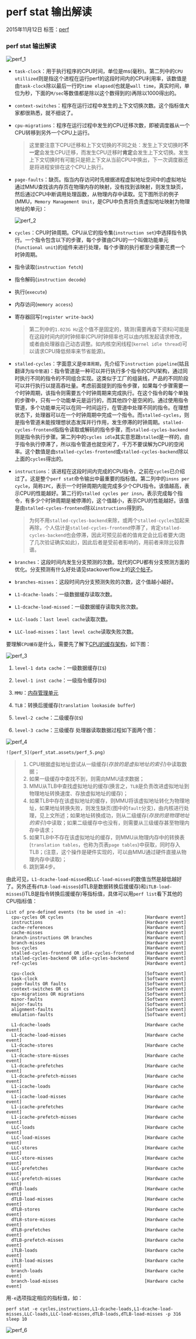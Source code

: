 # perf stat 输出解读

2015年11月12日 标签：[perf](https://zhengheng.me/tag/perf/)

### perf stat 输出解读

![perf_1](perf_stat.assets/perf_1.png)

- `task-clock`：用于执行程序的CPU时间，单位是ms(毫秒)。第二列中的`CPU utillized`则是指这个进程在运行perf的这段时间内的CPU利用率，该数值是由`task-clock`除以最后一行的`time elapsed`(也就是`wall time`，真实时间，单位为秒，下面的`M/sec`等数值都是除以这个数得到的)再除以1000得出的。

- `context-switches`：程序在运行过程中发生的上下文切换次数。这个指标值大家都很熟悉，就不细说了。

- `cpu-migrations`：程序在运行过程中发生的CPU迁移次数，即被调度器从一个CPU转移到另外一个CPU上运行。

  > 这里要注意下CPU迁移和上下文切换的不同之处：发生上下文切换时**不一定**会发生CPU迁移，而发生CPU迁移时**肯定**会发生上下文切换。发生上下文切换时有可能只是把上下文从当前CPU中换出，下一次调度器还是将进程安排在这个CPU上执行。

- `page-faults`：缺页。指当内存访问时先根据进程虚拟地址空间中的虚拟地址通过MMU查找该内存页在物理内存的映射，没有找到该映射，则发生缺页，然后通过CPU中断调用处理函数，从物理内存中读取。见下图所示的例子(MMU，`Memory Management Unit`，是CPU中负责将负责虚拟地址映射为物理地址的单元)：

  ![perf_2](perf_stat.assets/perf_2.png)

- `cycles`：CPU时钟周期。CPU从它的指令集(`instruction set`)中选择指令执行。一个指令包含以下的步骤，每个步骤由CPU的一个叫做功能单元(`functional unit`)的组件来进行处理，每个步骤的执行都至少需要花费一个时钟周期。

- 指令读取(`instruction fetch`)

- 指令解码(`instruction decode`)

- 执行(`execute`)

- 内存访问(`memory access`)

- 寄存器回写(`register write-back`)

  > 第二列中的`1.023G Hz`这个值不是固定的，猜测(需要再查下资料)可能是在这段时间内的时钟频率(CPU时钟频率也可以由内核发起请求修改，或者由处理器自己动态调整。如内核空闲线程(`kernel idle thread`)可以请求CPU降低频率来节省能源)。

- `stalled-cycles`：字面意义是`停滞周期`，先介绍下`instruction pipeline`(姑且翻译为`指令管道`)：指令管道是一种可以并行执行多个指令的CPU架构，通过同时执行不同的指令的不同组合实现。这类似于工厂的组装线，产品的不同阶段可以并行执行以提高吞吐量。考虑前面提到的指令步骤，如果每个步骤需要一个时钟周期，该指令则需要五个时钟周期来完成执行。在这个指令的每个单独的步骤中，只有一个功能单元是运行的，而其他四个是空闲的。通过使用指令管道，多个功能单元可以在同一时间运行，在管道中处理不同的指令。在理想状态下，处理器可以在一个时钟周期中完成一个指令。而`stalled-cycles`，则是指令管道未能按理想状态发挥并行作用，发生停滞的时钟周期。`stalled-cycles-frontend`指指令读取或解码的指令步骤，而`stalled-cycles-backend`则是指令执行步骤。第二列中的`cycles idle`其实意思跟`stalled`是一样的，由于指令执行停滞了，所以指令管道也就空闲了，千万不要误解为CPU的空闲率。这个数值是由`stalled-cycles-frontend`或`stalled-cycles-backend`除以上面的`cycles`得出的。

- `instructions`：该进程在这段时间内完成的CPU指令，之前在`cycles`已介绍过了。这是整个`perf stat`命令输出中最重要的指标值。第二列中的`insns per cycle`，简称`IPC`，表示一个时钟周期内能完成多少个CPU指令。该值越高，表示CPU的性能越好。第二行的`stalled cycles per insn`，表示完成每个指令，有多少个时钟周期是被停滞的，这个值越小，表示CPU的性能越好。该值是由`stalled-cycles-frontend`除以`instructions`得到的。

  > 为何不用`stalled-cycles-backend`来除，或两个`stalled-cycles`加起来再除，个人估计是`stalled-cycles-frontend`停滞了，肯定`stalled-cycles-backend`也会停滞，因此可预见前者的值肯定会比后者要大(跑了几次验证确实如此)，因此后者是受前者影响的，用前者来除比较靠谱。

- `branches`：这段时间内发生分支预测的次数。现代的CPU都有分支预测方面的优化。分支预测有什么好处请见stackoverflow上的[这个帖子](http://stackoverflow.com/questions/11227809/why-is-processing-a-sorted-array-faster-than-an-unsorted-array)。

- `branches-misses`：这段时间内分支预测失败的次数，这个值越小越好。

- `L1-dcache-loads`：一级数据缓存读取次数。

- `L1-dcache-load-missed`：一级数据缓存读取失败次数。

- `LLC-loads`：`last level cache`读取次数。

- `LLC-load-misses`：`last level cache`读取失败次数。

要理解`CPU缓存`是什么，需要先了解下[CPU的缓存架构](http://baike.baidu.com/view/206014.htm)，如下图：

![perf_3](perf_stat.assets/perf_3.png)

1. `level-1 data cache`：一级数据缓存(`I$`)

2. `level-1 inst cache`：一级指令缓存(`D$`)

3. `MMU`：[内存管理单元](http://baike.baidu.com/view/969924.htm)

4. `TLB`：转换后援缓存(`translation lookaside buffer`)

5. `level-2 cache`：二级缓存(`E$`)

6. `level-3 cache`：三级缓存
    处理器读取数据过程如下面两个图：

![perf_4](perf_stat.assets/perf_4.png)
    
    ![perf_5](perf_stat.assets/perf_5.png)

> 1. CPU根据虚拟地址尝试从一级缓存(*存放的是虚拟地址的索引*)中读取数据；
> 2. 如果一级缓存中查找不到，则需向MMU请求数据；
> 3. MMU从TLB中查找虚拟地址的缓存(换言之，`TLB`是负责改进虚拟地址到物理地址转换速度、存放虚拟地址的缓存)；
> 4. 如果TLB中存在该虚拟地址的缓存，则MMU将该虚拟地址转化为物理地址，如果地址转换失败，则发生缺页(图中的`fault`分支)，由内核进行处理，见上文所述；如果地址转换成功，则从二级缓存(*存放的是物理地址的索引*)中读取；如果二级缓存中也没有，则需要从三级缓存甚至物理内存中请求；
> 5. 如果TLB中不存在该虚拟地址的缓存，则MMU从物理内存中的转换表(`translation tables`，也称为页表`page tables`)中获取，同时存入TLB；(注意，这个操作是硬件实现的，可以由MMU通过硬件直接从物理内存中读取)；
> 6. 跳到第4步。

由此可见，`L1-dcache-load-missed`和`LLC-load-misses`的数值当然是越低越好了。另外还有`dTLB-load-misses`(dTLB是数据转换后援缓存)和`iTLB-load-misses`(iTLB是指令转换后援缓存)等指标值，具体可以用`perf list`看下其他的CPU指标值：

```shell
List of pre-defined events (to be used in -e):  
  cpu-cycles OR cycles                               [Hardware event]
  instructions                                       [Hardware event]
  cache-references                                   [Hardware event]
  cache-misses                                       [Hardware event]
  branch-instructions OR branches                    [Hardware event]
  branch-misses                                      [Hardware event]
  bus-cycles                                         [Hardware event]
  stalled-cycles-frontend OR idle-cycles-frontend    [Hardware event]
  stalled-cycles-backend OR idle-cycles-backend      [Hardware event]
  ref-cycles                                         [Hardware event]

  cpu-clock                                          [Software event]
  task-clock                                         [Software event]
  page-faults OR faults                              [Software event]
  context-switches OR cs                             [Software event]
  cpu-migrations OR migrations                       [Software event]
  minor-faults                                       [Software event]
  major-faults                                       [Software event]
  alignment-faults                                   [Software event]
  emulation-faults                                   [Software event]

  L1-dcache-loads                                    [Hardware cache event]
  L1-dcache-load-misses                              [Hardware cache event]
  L1-dcache-stores                                   [Hardware cache event]
  L1-dcache-store-misses                             [Hardware cache event]
  L1-dcache-prefetches                               [Hardware cache event]
  L1-dcache-prefetch-misses                          [Hardware cache event]
  L1-icache-loads                                    [Hardware cache event]
  L1-icache-load-misses                              [Hardware cache event]
  L1-icache-prefetches                               [Hardware cache event]
  L1-icache-prefetch-misses                          [Hardware cache event]
  LLC-loads                                          [Hardware cache event]
  LLC-load-misses                                    [Hardware cache event]
  LLC-stores                                         [Hardware cache event]
  LLC-store-misses                                   [Hardware cache event]
  LLC-prefetches                                     [Hardware cache event]
  LLC-prefetch-misses                                [Hardware cache event]
  dTLB-loads                                         [Hardware cache event]
  dTLB-load-misses                                   [Hardware cache event]
  dTLB-stores                                        [Hardware cache event]
  dTLB-store-misses                                  [Hardware cache event]
  dTLB-prefetches                                    [Hardware cache event]
  dTLB-prefetch-misses                               [Hardware cache event]
  iTLB-loads                                         [Hardware cache event]
  iTLB-load-misses                                   [Hardware cache event]
  branch-loads                                       [Hardware cache event]
  branch-load-misses                                 [Hardware cache event]
```

用`-e`选项指定相应的指标值，如：

```shell
perf stat -e cycles,instructions,L1-dcache-loads,L1-dcache-load-misses,LLC-loads,LLC-load-misses,dTLB-loads,dTLB-load-misses -p 316 sleep 10  
```

![perf_6](perf_stat.assets/perf_6.png)